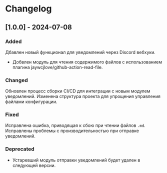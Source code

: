 # Changelog
## [1.0.0] - 2024-07-08
### Added
Дбавлен новый функционал для уведомлений через Discord вебхуки.
- Добвлен модуль для чтения содержимого файлов с использованием плагина jaywcjlove/github-action-read-file.
### Changed
 Обновлен процесс сборки CI/CD для интеграции с новым модулем уведомлений.
  Изменена структура проекта для упрощения управления файлами конфигурации.
### Fixed
 Исправлена ошибка, приводящая к сбою при чтении файлов `.md`.
 Исправлены проблемы с производительностью при отправке уведомлений.
### Deprecated
- Устаревший модуль отправки уведомлений будет удален в следующей версии.

